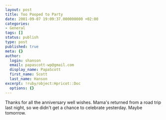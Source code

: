 ```yaml
---
layout: post
title: Too Pooped to Party
date: 2001-09-07 19:09:37.000000000 +02:00
categories:
- General
tags: []
status: publish
type: post
published: true
meta: {}
author:
  login: shanson
  email: papascott-wp@gmail.com
  display_name: PapaScott
  first_name: Scott
  last_name: Hanson
excerpt: !ruby/object:Hpricot::Doc
  options: {}
---
```

<p>Thanks for all the anniversary well wishes. Mama's returned from a road trip last night, so we didn't get a chance to celebrate yesterday. Maybe tomorrow.</p>
